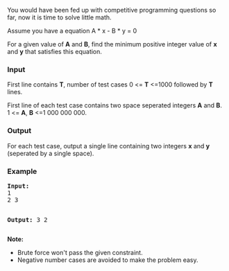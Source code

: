 <p>
You would have been fed up with competitive programming questions so far, now it is time to solve little math.
</p>
<p>
Assume you have a equation A * x - B * y = 0
</p>
<p>
For a given value of <b>A</b> and <b>B</b>, find the minimum positive integer value of <b>x</b> and <b>y</b> that satisfies this equation.
</p>

<h3>Input</h3>
<p>
First line contains <b>T</b>, number of test cases 0 &lt;= <b>T</b> &lt;=1000 followed by <b>T</b> lines.
</p>
<p>
First line of each test case contains two space seperated integers <b>A</b> and <b>B</b>. 1 &lt;= <b>A</b>, <b>B</b> &lt;=1 000 000 000.
</p>

<h3>Output</h3>
<p>
For each test case, output a single line containing two integers <b>x</b> and <b>y</b> (seperated by a single space).
</p>

<h3>Example</h3>
<pre><b>Input:</b>
1
2 3

<b>Output:</b>
3 2</pre>

<p><b>Note:</b>
</p><ul>
  <li>Brute force won't pass the given constraint.</li>
  <li>Negative number cases are avoided to make the problem easy.</li>
</ul>